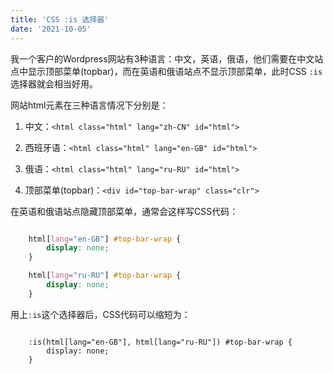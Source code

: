 ```yaml
---
title: 'CSS :is 选择器'
date: '2021-10-05'
---
```


我一个客户的Wordpress网站有3种语言：中文，英语，俄语，他们需要在中文站点中显示顶部菜单(topbar)，而在英语和俄语站点不显示顶部菜单，此时CSS `:is`选择器就会相当好用。

网站html元素在三种语言情况下分别是：

1. 中文：`<html class="html" lang="zh-CN" id="html">`

2. 西班牙语：`<html class="html" lang="en-GB" id="html">`

3. 俄语：`<html class="html" lang="ru-RU" id="html">`

4. 顶部菜单(topbar)：`<div id="top-bar-wrap" class="clr">`

在英语和俄语站点隐藏顶部菜单，通常会这样写CSS代码：
```CSS

    html[lang="en-GB"] #top-bar-wrap {
        display: none;
    }

    html[lang="ru-RU"] #top-bar-wrap {
        display: none;
    }

```

用上`:is`这个选择器后，CSS代码可以缩短为：
```

    :is(html[lang="en-GB"], html[lang="ru-RU"]) #top-bar-wrap {
        display: none;
    }

```

